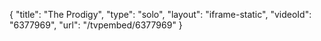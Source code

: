 {
    "title": "The Prodigy",
    "type": "solo",
    "layout": "iframe-static",
    "videoId": "6377969",
    "url": "\/tvpembed\/6377969"
}